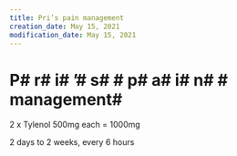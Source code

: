 ```yaml
---
title: Pri’s pain management
creation_date: May 15, 2021
modification_date: May 15, 2021
---
```



# P# r# i# ’# s#  # p# a# i# n#  # management# 

2 x Tylenol 500mg each = 1000mg

2 days to 2 weeks, every 6 hours

 
